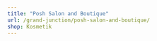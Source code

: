 ```yaml
---
title: "Posh Salon and Boutique"
url: /grand-junction/posh-salon-and-boutique/
shop: Kosmetik
---
```

